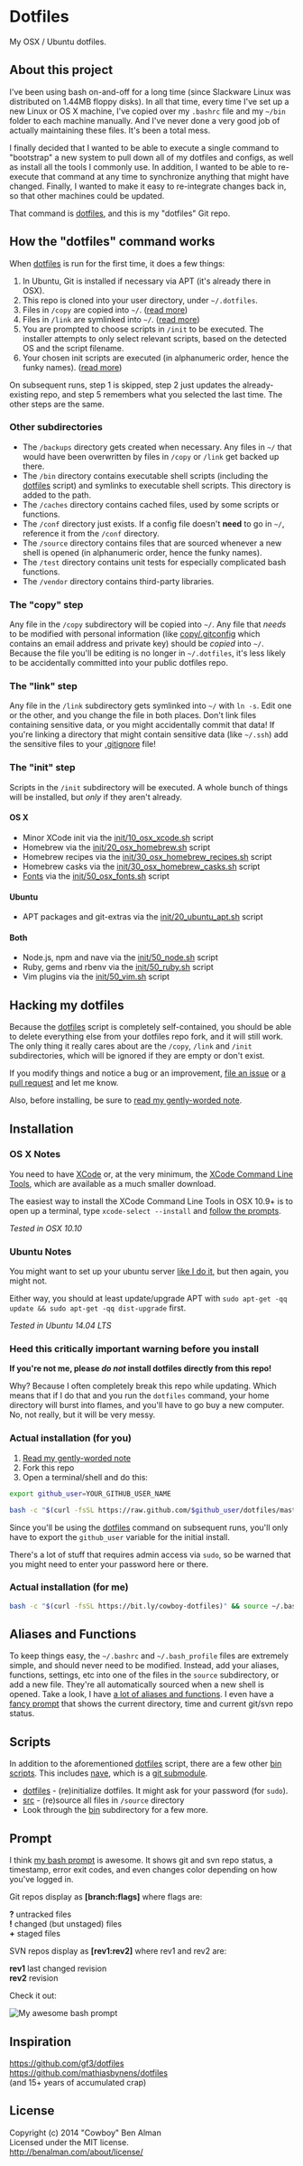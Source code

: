 # Dotfiles

My OSX / Ubuntu dotfiles.

## About this project

I've been using bash on-and-off for a long time (since Slackware Linux was distributed on 1.44MB floppy disks). In all that time, every time I've set up a new Linux or OS X machine, I've copied over my `.bashrc` file and my `~/bin` folder to each machine manually. And I've never done a very good job of actually maintaining these files. It's been a total mess.

I finally decided that I wanted to be able to execute a single command to "bootstrap" a new system to pull down all of my dotfiles and configs, as well as install all the tools I commonly use. In addition, I wanted to be able to re-execute that command at any time to synchronize anything that might have changed. Finally, I wanted to make it easy to re-integrate changes back in, so that other machines could be updated.

That command is [dotfiles][dotfiles], and this is my "dotfiles" Git repo.

[dotfiles]: bin/dotfiles

## How the "dotfiles" command works

When [dotfiles][dotfiles] is run for the first time, it does a few things:

1. In Ubuntu, Git is installed if necessary via APT (it's already there in OSX).
1. This repo is cloned into your user directory, under `~/.dotfiles`.
1. Files in `/copy` are copied into `~/`. ([read more](#the-copy-step))
1. Files in `/link` are symlinked into `~/`. ([read more](#the-link-step))
1. You are prompted to choose scripts in `/init` to be executed. The installer attempts to only select relevant scripts, based on the detected OS and the script filename.
1. Your chosen init scripts are executed (in alphanumeric order, hence the funky names). ([read more](#the-init-step))

On subsequent runs, step 1 is skipped, step 2 just updates the already-existing repo, and step 5 remembers what you selected the last time. The other steps are the same.

### Other subdirectories

* The `/backups` directory gets created when necessary. Any files in `~/` that would have been overwritten by files in `/copy` or `/link` get backed up there.
* The `/bin` directory contains executable shell scripts (including the [dotfiles][dotfiles] script) and symlinks to executable shell scripts. This directory is added to the path.
* The `/caches` directory contains cached files, used by some scripts or functions.
* The `/conf` directory just exists. If a config file doesn't **need** to go in `~/`, reference it from the `/conf` directory.
* The `/source` directory contains files that are sourced whenever a new shell is opened (in alphanumeric order, hence the funky names).
* The `/test` directory contains unit tests for especially complicated bash functions.
* The `/vendor` directory contains third-party libraries.

### The "copy" step
Any file in the `/copy` subdirectory will be copied into `~/`. Any file that _needs_ to be modified with personal information (like [copy/.gitconfig](copy/.gitconfig) which contains an email address and private key) should be _copied_ into `~/`. Because the file you'll be editing is no longer in `~/.dotfiles`, it's less likely to be accidentally committed into your public dotfiles repo.

### The "link" step
Any file in the `/link` subdirectory gets symlinked into `~/` with `ln -s`. Edit one or the other, and you change the file in both places. Don't link files containing sensitive data, or you might accidentally commit that data! If you're linking a directory that might contain sensitive data (like `~/.ssh`) add the sensitive files to your [.gitignore](.gitignore) file!

### The "init" step
Scripts in the `/init` subdirectory will be executed. A whole bunch of things will be installed, but _only_ if they aren't already.

#### OS X

* Minor XCode init via the [init/10_osx_xcode.sh](init/10_osx_xcode.sh) script
* Homebrew via the [init/20_osx_homebrew.sh](init/20_osx_homebrew.sh) script
* Homebrew recipes via the [init/30_osx_homebrew_recipes.sh](init/30_osx_homebrew_recipes.sh) script
* Homebrew casks via the [init/30_osx_homebrew_casks.sh](init/30_osx_homebrew_casks.sh) script
* [Fonts](/cowboy/dotfiles/tree/master/conf/osx/fonts) via the [init/50_osx_fonts.sh](init/50_osx_fonts.sh) script

#### Ubuntu
* APT packages and git-extras via the [init/20_ubuntu_apt.sh](init/20_ubuntu_apt.sh) script

#### Both
* Node.js, npm and nave via the [init/50_node.sh](init/50_node.sh) script
* Ruby, gems and rbenv via the [init/50_ruby.sh](init/50_ruby.sh) script
* Vim plugins via the [init/50_vim.sh](init/50_vim.sh) script

## Hacking my dotfiles

Because the [dotfiles][dotfiles] script is completely self-contained, you should be able to delete everything else from your dotfiles repo fork, and it will still work. The only thing it really cares about are the `/copy`, `/link` and `/init` subdirectories, which will be ignored if they are empty or don't exist.

If you modify things and notice a bug or an improvement, [file an issue](https://github.com/cowboy/dotfiles/issues) or [a pull request](https://github.com/cowboy/dotfiles/pulls) and let me know.

Also, before installing, be sure to [read my gently-worded note](#heed-this-critically-important-warning-before-you-install).

## Installation

### OS X Notes

You need to have [XCode](https://developer.apple.com/downloads/index.action?=xcode) or, at the very minimum, the [XCode Command Line Tools](https://developer.apple.com/downloads/index.action?=command%20line%20tools), which are available as a much smaller download.

The easiest way to install the XCode Command Line Tools in OSX 10.9+ is to open up a terminal, type `xcode-select --install` and [follow the prompts](http://osxdaily.com/2014/02/12/install-command-line-tools-mac-os-x/).

_Tested in OSX 10.10_

### Ubuntu Notes

You might want to set up your ubuntu server [like I do it](https://github.com/cowboy/dotfiles/wiki/ubuntu-setup), but then again, you might not.

Either way, you should at least update/upgrade APT with `sudo apt-get -qq update && sudo apt-get -qq dist-upgrade` first.

_Tested in Ubuntu 14.04 LTS_

### Heed this critically important warning before you install

**If you're not me, please _do not_ install dotfiles directly from this repo!**

Why? Because I often completely break this repo while updating. Which means that if I do that and you run the `dotfiles` command, your home directory will burst into flames, and you'll have to go buy a new computer. No, not really, but it will be very messy.

### Actual installation (for you)

1. [Read my gently-worded note](#heed-this-critically-important-warning-before-you-install)
1. Fork this repo
1. Open a terminal/shell and do this:

```sh
export github_user=YOUR_GITHUB_USER_NAME

bash -c "$(curl -fsSL https://raw.github.com/$github_user/dotfiles/master/bin/dotfiles)" && source ~/.bashrc
```

Since you'll be using the [dotfiles][dotfiles] command on subsequent runs, you'll only have to export the `github_user` variable for the initial install.

There's a lot of stuff that requires admin access via `sudo`, so be warned that you might need to enter your password here or there.

### Actual installation (for me)

```sh
bash -c "$(curl -fsSL https://bit.ly/cowboy-dotfiles)" && source ~/.bashrc
```

## Aliases and Functions
To keep things easy, the `~/.bashrc` and `~/.bash_profile` files are extremely simple, and should never need to be modified. Instead, add your aliases, functions, settings, etc into one of the files in the `source` subdirectory, or add a new file. They're all automatically sourced when a new shell is opened. Take a look, I have [a lot of aliases and functions](source). I even have a [fancy prompt](source/50_prompt.sh) that shows the current directory, time and current git/svn repo status.

## Scripts
In addition to the aforementioned [dotfiles][dotfiles] script, there are a few other [bin scripts](bin). This includes [nave](https://github.com/isaacs/nave), which is a [git submodule](vendor).

* [dotfiles][dotfiles] - (re)initialize dotfiles. It might ask for your password (for `sudo`).
* [src](link/.bashrc#L8-18) - (re)source all files in `/source` directory
* Look through the [bin](bin) subdirectory for a few more.

## Prompt
I think [my bash prompt](source/50_prompt.sh) is awesome. It shows git and svn repo status, a timestamp, error exit codes, and even changes color depending on how you've logged in.

Git repos display as **[branch:flags]** where flags are:

**?** untracked files  
**!** changed (but unstaged) files  
**+** staged files

SVN repos display as **[rev1:rev2]** where rev1 and rev2 are:

**rev1** last changed revision  
**rev2** revision

Check it out:

![My awesome bash prompt](http://farm8.staticflickr.com/7142/6754488927_563dd73553_b.jpg)

## Inspiration
<https://github.com/gf3/dotfiles>  
<https://github.com/mathiasbynens/dotfiles>  
(and 15+ years of accumulated crap)

## License
Copyright (c) 2014 "Cowboy" Ben Alman  
Licensed under the MIT license.  
<http://benalman.com/about/license/>
